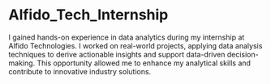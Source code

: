 # Alfido_Tech_Internship
I gained hands-on experience in data analytics during my internship at Alfido Technologies. I worked on real-world projects, applying data analysis techniques to derive actionable insights and support data-driven decision-making. This opportunity allowed me to enhance my analytical skills and contribute to innovative industry solutions.
